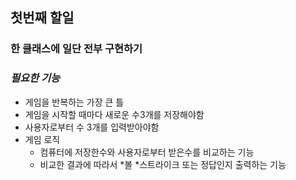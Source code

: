 ## 첫번째 할일
### 한 클래스에 일단 전부 구현하기
### *필요한 기능*
- 게임을 반복하는 가장 큰 틀
- 게임을 시작할 때마다 새로운 수3개를 저장해야함
- 사용자로부터 수 3개를 입력받아야함
- 게임 로직
  - 컴퓨터에 저장한수와 사용자로부터 받은수를 비교하는 기능
  - 비교한 결과에 따라서 *볼 *스트라이크 또는 정답인지 출력하는 기능